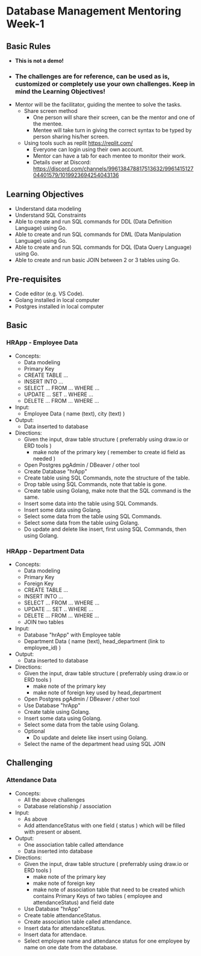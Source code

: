 # Database Management Mentoring Week-1

## Basic Rules
- **This is not a demo!**
- ### **The challenges are for reference, can be used as is, customized or completely use your own challenges. Keep in mind the Learning Objectives!**
- Mentor will be the facilitator, guiding the mentee to solve the tasks.
  - Share screen method
    - One person will share their screen, can be the mentor and one of the mentee.
    - Mentee will take turn in giving the correct syntax to be typed by person sharing his/her screen.
  - Using tools such as replit https://replit.com/
    - Everyone can login using their own account.
    - Mentor can have a tab for each mentee to monitor their work.
    - Details over at Discord: https://discord.com/channels/996138478817513632/996141512704401579/1019923694254043136
  
## Learning Objectives

- Understand data modeling
- Understand SQL Constraints
- Able to create and run SQL commands for DDL (Data Definition Language) using Go.
- Able to create and run SQL commands for DML (Data Manipulation Language) using Go.
- Able to create and run SQL commands for DQL (Data Query Language) using Go.
- Able to create and run basic JOIN between 2 or 3 tables using Go.

## Pre-requisites

- Code editor (e.g. VS Code).
- Golang installed in local computer
- Postgres installed in local computer

## Basic

### HRApp - Employee Data

- Concepts:
  - Data modeling
  - Primary Key
  - CREATE TABLE ...
  - INSERT INTO ...
  - SELECT ... FROM ... WHERE ...
  - UPDATE ... SET .. WHERE ...
  - DELETE ... FROM ... WHERE ...
- Input:
  - Employee Data ( name (text), city (text) )
- Output:
  - Data inserted to database
- Directions:
  - Given the input, draw table structure ( preferrably using draw.io or ERD tools )
    - make note of the primary key ( remember to create id field as needed )
  - Open Postgres pgAdmin / DBeaver / other tool
  - Create Database "hrApp"
  - Create table using SQL Commands, note the structure of the table.
  - Drop table using SQL Commands, note that table is gone.
  - Create table using Golang, make note that the SQL command is the same.
  - Insert some data into the table using SQL Commands.
  - Insert some data using Golang.
  - Select some data from the table using SQL Commands.
  - Select some data from the table using Golang.
  - Do update and delete like insert, first using SQL Commands, then using Golang.

### HRApp - Department Data

- Concepts:
  - Data modeling
  - Primary Key
  - Foreign Key
  - CREATE TABLE ...
  - INSERT INTO ...
  - SELECT ... FROM ... WHERE ...
  - UPDATE ... SET .. WHERE ...
  - DELETE ... FROM ... WHERE ...
  - JOIN two tables
- Input:
  - Database "hrApp" with Employee table
  - Department Data ( name (text), head_department (link to employee_id) )
- Output:
  - Data inserted to database
- Directions:
  - Given the input, draw table structure ( preferrably using draw.io or ERD tools )
    - make note of the primary key
    - make note of foreign key used by head_department
  - Open Postgres pgAdmin / DBeaver / other tool
  - Use Database "hrApp"
  - Create table using Golang.
  - Insert some data using Golang.
  - Select some data from the table using Golang.
  - Optional
    - Do update and delete like insert using Golang.
  - Select the name of the department head using SQL JOIN

## Challenging

### Attendance Data

- Concepts:
  - All the above challenges
  - Database relationship / association
- Input:
  - As above
  - Add attendanceStatus with one field ( status ) which will be filled with present or absent.
- Output:
  - One association table called attendance
  - Data inserted into database
- Directions:
  - Given the input, draw table structure ( preferrably using draw.io or ERD tools )
    - make note of the primary key
    - make note of foreign key
    - make note of association table that need to be created which contains Primary Keys of two tables ( employee and attendanceStatus) and field date
  - Use Database "hrApp"
  - Create table attendanceStatus.
  - Create association table called attendance.
  - Insert data for attendanceStatus.
  - Insert data for attendace.
  - Select employee name and attendance status for one employee by name on one date from the database.
